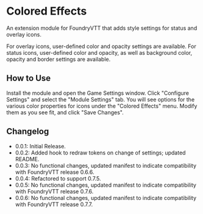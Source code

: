 # Colored Effects

An extension module for FoundryVTT that adds style settings for status and overlay icons.


For overlay icons, user-defined color and opacity settings are available. For status icons, user-defined color and opacity, as well as background color, opacity and border settings are available.

## How to Use

Install the module and open the Game Settings window. Click "Configure Settings" and select the "Module Settings" tab. You will see options for the various color properties for icons under the "Colored Effects" menu. Modify them as you see fit, and click "Save Changes".

## Changelog

* 0.0.1: Initial Release.
* 0.0.2: Added hook to redraw tokens on change of settings; updated README.
* 0.0.3: No functional changes, updated manifest to indicate compatibility with FoundryVTT release 0.6.6.
* 0.0.4: Refactored to support 0.7.5.
* 0.0.5: No functional changes, updated manifest to indicate compatibility with FoundryVTT release 0.7.6.
* 0.0.6: No functional changes, updated manifest to indicate compatibility with FoundryVTT release 0.7.7.
